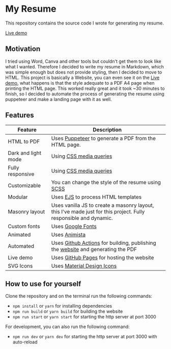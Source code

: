 # My Resume

This repository contains the source code I wrote for generating my resume.

[Live demo](https://leandrosq.github.io/html-resume/)

## Motivation

I tried using Word, Canva and other tools but couldn't get them to look like what I wanted. Therefore I decided to write my resume in Markdown, which was simple enough but does not provide styling, then I decided to move to HTML.
This project is basically a Website, you can even see it on the [Live demo](https://leandrosq.github.io/html-resume/), what happens is that the style adequate to a PDF A4 page when printing the HTML page. This worked really great and it took ~30 minutes to finish, so I decided to automate the process of generating the resume using puppeteer and make a landing page with it as well.

## Features

| Feature | Description |
| --- | --- |
| HTML to PDF | Uses [Puppeteer](https://pptr.dev/) to generate a PDF from the HTML page. |
| Dark and light mode | Using [CSS media queries](https://developer.mozilla.org/en-US/docs/Web/CSS/@media/prefers-color-scheme) |
| Fully responsive | Using [CSS media queries](https://www.w3schools.com/css/css_rwd_mediaqueries.asp) |
| Customizable | You can change the style of the resume using [SCSS](https://sass-lang.com/) |
| Modular | Uses [EJS](https://ejs.co/) to process HTML templates |
| Masonry layout | Uses vanilla JS to create a masonry layout, this I've made just for this project. Fully responsible and dynamic. |
| Custom fonts | Uses [Google Fonts](https://fonts.google.com/) |
| Animated | Uses [Animista](https://animista.net/) |
| Automated | Uses [Github Actions](https://github.com/features/actions) for building, publishing the [website](https://leandrosq.github.io/html-resume/) and generating the PDF |
| Live demo | Uses [GitHub Pages](https://pages.github.com/) for hosting the website |
| SVG Icons | Uses [Material Design Icons](https://materialdesignicons.com/) |

## How to use for yourself

Clone the repository and on the terminal run the following commands:

- `npm install` or `yarn` for installing dependencies
- `npm run build` or `yarn build` for building the website
- `npm run start` or `yarn start` for starting the http server at port 3000

For development, you can also run the following command:

- `npm run dev` or `yarn dev` for starting the http server at port 3000 with auto-reload
